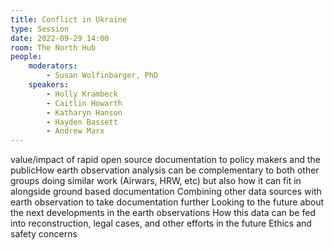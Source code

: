 ```yaml
---
title: Conflict in Ukraine
type: Session
date: 2022-09-29 14:00
room: The North Hub
people:
    moderators:
        - Susan Wolfinbarger, PhD
    speakers:
        - Holly Krambeck
        - Caitlin Howarth
        - Katharyn Hanson
        - Hayden Bassett
        - Andrew Marx
---
```

value/impact of rapid open source documentation to policy makers and the publicHow earth observation analysis can be complementary to both other groups doing similar work (Airwars, HRW, etc) but also how it can fit in alongside ground based documentation Combining other data sources with earth observation to take documentation further Looking to the future about the next developments in the earth observations How this data can be fed into reconstruction, legal cases, and other efforts in the future Ethics and safety concerns